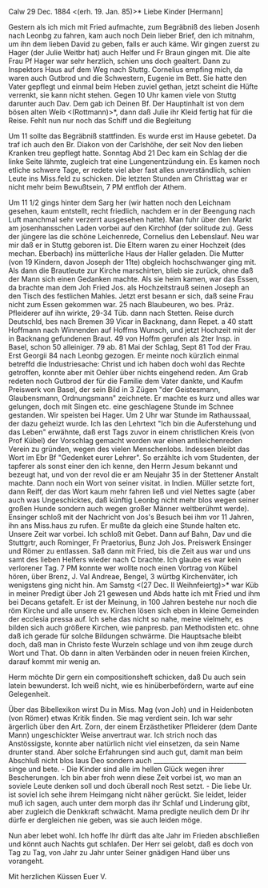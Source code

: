  Calw 29 Dec. 1884
 <(erh. 19. Jan. 85)>*
Liebe Kinder [Hermann]

Gestern als ich mich mit Fried aufmachte, zum Begräbniß des lieben Josenh nach Leonbg zu fahren, kam auch noch Dein lieber Brief, den ich mitnahm, um ihn dem lieben David zu geben, falls er auch käme. Wir gingen zuerst zu Hager (der Julie Weitbr hat) auch Helfer und Fr Braun gingen mit. Die alte Frau Pf Hager war sehr herzlich, schien uns doch gealtert. Dann zu Inspektors Haus auf dem Weg nach Stuttg. Cornelius empfing mich, da waren auch Gutbrod und die Schwestern, Eugenie im Bett. Sie hatte den Vater gepflegt und einmal beim Heben zuviel gethan, jetzt scheint die Hüfte verrenkt, sie kann nicht stehen. Gegen 10 Uhr kamen viele von Stuttg darunter auch Dav. Dem gab ich Deinen Bf. Der Hauptinhalt ist von dem bösen alten Weib <(Rottmann)>*, dann daß Julie ihr Kleid fertig hat für die Reise. Fehlt nun nur noch das Schiff und die Begleitung

Um 11 sollte das Begräbniß stattfinden. Es wurde erst im Hause gebetet. Da traf ich auch den Br. Diakon von der Carlshöhe, der seit Nov den lieben Kranken treu gepflegt hatte. Sonntag Abd 21 Dec kam ein Schlag der die linke Seite lähmte, zugleich trat eine Lungenentzündung ein. Es kamen noch etliche schwere Tage, er redete viel aber fast alles unverständlich, schien Leute ins Miss.feld zu schicken. Die letzten Stunden am Christtag war er nicht mehr beim Bewußtsein, 7 PM entfloh der Athem.

Um 11 1/2 gings hinter dem Sarg her (wir hatten noch den Leichnam gesehen, kaum entstellt, recht friedlich, nachdem er in der Beengung nach Luft manchmal sehr verzerrt ausgesehen hatte). Man fuhr über den Markt am josenhansschen Laden vorbei auf den Kirchhof (der solitude zu). Gess der jüngere las die schöne Leichenrede, Cornelius den Lebenslauf. Neu war mir daß er in Stuttg geboren ist. Die Eltern waren zu einer Hochzeit (des mechan. Eberbach) ins mütterliche Haus der Haller geladen. Die Mutter (von 19 Kindern, davon Joseph der 11te) obgleich hochschwanger ging mit. Als dann die Brautleute zur Kirche marschirten, blieb sie zurück, ohne daß der Mann sich einen Gedanken machte. Als sie heim kamen, war das Essen, da brachte man dem Joh Fried Jos. als Hochzeitstrauß seinen Joseph an den Tisch des festlichen Mahles. Jetzt erst besann er sich, daß seine Frau nicht zum Essen gekommen war. 25 nach Blaubeuren, wo bes. Präz. Pfleiderer auf ihn wirkte, 29-34 Tüb. dann nach Stetten. Reise durch Deutschld, bes nach Bremen 39 Vicar in Backnang, dann Repet. a 40 statt Hoffmann nach Winnenden auf Hoffms Wunsch, und jetzt Hochzeit mit der in Backnang gefundenen Braut. 49 von Hoffm gerufen als 2ter Insp. in Basel, schon 50 alleiniger. 79 ab. 81 Mai der Schlag, Sept 81 Tod der Frau. Erst Georgii 84 nach Leonbg gezogen. Er meinte noch kürzlich einmal betreffd die Industriesache: Christ und ich haben doch wohl das Rechte getroffen, konnte aber mit Oehler über nichts eingehend reden. Am Grab redeten noch Gutbrod der für die Familie dem Vater dankte, und Kaufm Preiswerk von Basel, der sein Bild in 3 Zügen "der Geistesmann, Glaubensmann, Ordnungsmann" zeichnete. Er machte es kurz und alles war gelungen, doch mit Singen etc. eine geschlagene Stunde im Schnee gestanden. 
Wir speisten bei Hager. Um 2 Uhr war Stunde im Rathaussaal, der dazu geheizt wurde. Ich las den Lehrtext "Ich bin die Auferstehung und das Leben" erwähnte, daß erst Tags zuvor in einem christlichen Kreis (von Prof Kübel) der Vorschlag gemacht worden war einen antileichenreden Verein zu gründen, wegen des vielen Menschenlobs. Indessen bleibt das Wort im Ebr Bf "Gedenket eurer Lehrer". So erzählte ich vom Studenten, der tapferer als sonst einer den ich kenne, den Herrn Jesum bekannt und bezeugt hat, und von der revol die er am Neujahr 35 in der Stettener Anstalt machte. Dann noch ein Wort von seiner visitat. in Indien. Müller setzte fort, dann Reiff, der das Wort kaum mehr fahren ließ und viel Nettes sagte (aber auch was Ungeschicktes, daß künftig Leonbg nicht mehr blos wegen seiner großen Hunde sondern auch wegen großer Männer weltberühmt werde). Ensinger schloß mit der Nachricht von Jos's Besuch bei ihm vor 11 Jahren, ihn ans Miss.haus zu rufen. Er mußte da gleich eine Stunde halten etc. Unsere Zeit war vorbei. Ich schloß mit Gebet. Dann auf Bahn, Dav und die Stuttgrtr, auch Rominger, Fr Praetorius, Bunz Joh Jos. Preiswerk Ensinger und Römer zu entlassen. Saß dann mit Fried, bis die Zeit aus war und uns samt des lieben Helfers wieder nach C brachte. Ich glaube es war kein verlorener Tag. 7 PM konnte wer wollte noch einen Vortrag von Kübel hören, über Brenz, J. Val Andreae, Bengel, 3 würtbg Kirchenväter, ich wenigstens ging nicht hin. Am Samstg <(27 Dec. II Weihnfeiertg)>* war Küb in meiner Predigt über Joh 21 gewesen und Abds hatte ich mit Fried und ihm bei Decans getafelt. Er ist der Meinung, in 100 Jahren bestehe nur noch die röm Kirche und alle unsere ev. Kirchen lösen sich eben in kleine Gemeinden der ecclesia pressa auf. Ich sehe das nicht so nahe, meine vielmehr, es bilden sich auch größere Kirchen, wie panpresb. pan Methodisten etc. ohne daß ich gerade für solche Bildungen schwärme. Die Hauptsache bleibt doch, daß man in Christo feste Wurzeln schlage und von ihm zeuge durch Wort und That. Ob dann in alten Verbänden oder in neuen freien Kirchen, darauf kommt mir wenig an.

Herm möchte Dir gern ein compositionsheft schicken, daß Du auch sein latein bewunderst. Ich weiß nicht, wie es hinüberbefördern, warte auf eine Gelegenheit.

Über das Bibellexikon wirst Du in Miss. Mag (von Joh) und in Heidenboten (von Römer) etwas Kritik finden. Sie mag verdient sein. Ich war sehr ärgerlich über den Art. Zorn, der einem Erzästhetiker Pfleiderer (dem Dante Mann) ungeschickter Weise anvertraut war. Ich strich noch das Anstössigste, konnte aber natürlich nicht viel einsetzen, da sein Name drunter stand. Aber solche Erfahrungen sind auch gut, damit man beim Abschluß nicht blos laus Deo sondern auch _____________________________ singe und bete. - Die Kinder sind alle im hellen Glück wegen ihrer Bescherungen. Ich bin aber froh wenn diese Zeit vorbei ist, wo man an soviele Leute denken soll und doch überall noch Rest setzt. - Die liebe Ur. ist soviel ich sehe ihrem Heimgang nicht näher gerückt. Sie leidet, leider muß ich sagen, auch unter dem morph das ihr Schlaf und Linderung gibt, aber zugleich die Denkkraft schwächt. Mama predigte neulich dem Dr ihr dürfe er dergleichen nie geben, was sie auch leiden möge.

Nun aber lebet wohl. Ich hoffe Ihr dürft das alte Jahr im Frieden abschließen und könnt auch Nachts gut schlafen. Der Herr sei gelobt, daß es doch von Tag zu Tag, von Jahr zu Jahr unter Seiner gnädigen Hand über uns vorangeht.

Mit herzlichen Küssen
 Euer V.
